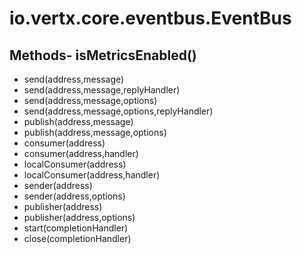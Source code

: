 # io.vertx.core.eventbus.EventBus
## Methods- isMetricsEnabled()
- send(address,message)
- send(address,message,replyHandler)
- send(address,message,options)
- send(address,message,options,replyHandler)
- publish(address,message)
- publish(address,message,options)
- consumer(address)
- consumer(address,handler)
- localConsumer(address)
- localConsumer(address,handler)
- sender(address)
- sender(address,options)
- publisher(address)
- publisher(address,options)
- start(completionHandler)
- close(completionHandler)
